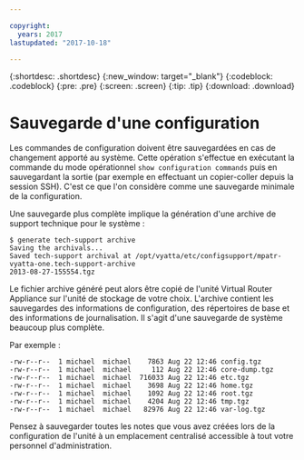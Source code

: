```yaml
---

copyright:
  years: 2017
lastupdated: "2017-10-18"

---
```


{:shortdesc: .shortdesc}
{:new_window: target="_blank"}
{:codeblock: .codeblock}
{:pre: .pre}
{:screen: .screen}
{:tip: .tip}
{:download: .download}

# Sauvegarde d'une configuration
Les commandes de configuration doivent être sauvegardées en cas de changement apporté au système. Cette opération s'effectue en exécutant la commande du mode opérationnel `show configuration commands` puis en sauvegardant la sortie (par exemple en effectuant un copier-coller depuis la session SSH). C'est ce que l'on considère comme une sauvegarde minimale de la configuration.

Une sauvegarde plus complète implique la génération d'une archive de support technique pour le système :   

```
$ generate tech-support archive
Saving the archivals...
Saved tech-support archival at /opt/vyatta/etc/configsupport/mpatr-vyatta-one.tech-support-archive
2013-08-27-155554.tgz
```

Le fichier archive généré peut alors être copié de l'unité Virtual Router Appliance sur l'unité de stockage de votre choix. L'archive contient les sauvegardes des informations de configuration, des répertoires de base et des informations de journalisation. Il s'agit d'une sauvegarde de système beaucoup plus complète. 

Par exemple :

```
-rw-r--r--  1 michael  michael    7863 Aug 22 12:46 config.tgz
-rw-r--r--  1 michael  michael     112 Aug 22 12:46 core-dump.tgz
-rw-r--r--  1 michael  michael  716033 Aug 22 12:46 etc.tgz
-rw-r--r--  1 michael  michael    3698 Aug 22 12:46 home.tgz
-rw-r--r--  1 michael  michael    1092 Aug 22 12:46 root.tgz
-rw-r--r--  1 michael  michael    4204 Aug 22 12:46 tmp.tgz
-rw-r--r--  1 michael  michael   82976 Aug 22 12:46 var-log.tgz
```

Pensez à sauvegarder toutes les notes que vous avez créées lors de la configuration de l'unité à un emplacement centralisé accessible à tout votre personnel d'administration.
